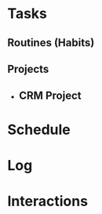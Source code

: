 

# Tasks
## Routines (Habits)



## Projects
- CRM Project
	- 




# Schedule



# Log



# Interactions




